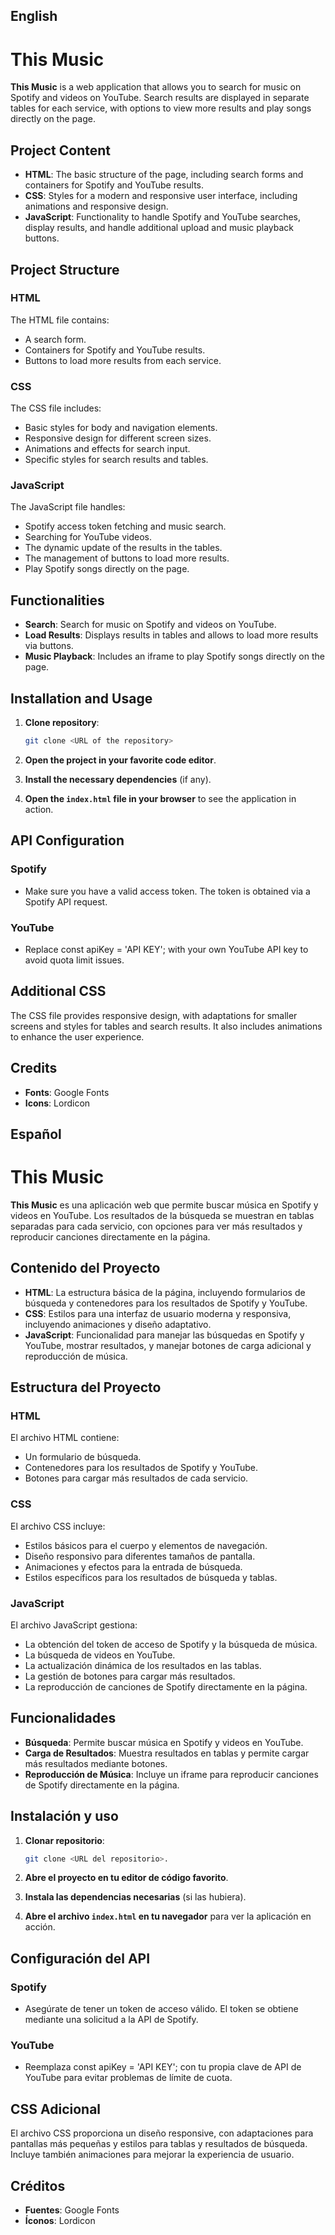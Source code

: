 ## English

# This Music

**This Music** is a web application that allows you to search for music on Spotify and videos on YouTube. Search results are displayed in separate tables for each service, with options to view more results and play songs directly on the page.

## Project Content

- **HTML**: The basic structure of the page, including search forms and containers for Spotify and YouTube results.
- **CSS**: Styles for a modern and responsive user interface, including animations and responsive design.
- **JavaScript**: Functionality to handle Spotify and YouTube searches, display results, and handle additional upload and music playback buttons.

## Project Structure

### HTML

The HTML file contains:
- A search form.
- Containers for Spotify and YouTube results.
- Buttons to load more results from each service.

### CSS

The CSS file includes:
- Basic styles for body and navigation elements.
- Responsive design for different screen sizes.
- Animations and effects for search input.
- Specific styles for search results and tables.

### JavaScript

The JavaScript file handles:
- Spotify access token fetching and music search.
- Searching for YouTube videos.
- The dynamic update of the results in the tables.
- The management of buttons to load more results.
- Play Spotify songs directly on the page.

## Functionalities

- **Search**: Search for music on Spotify and videos on YouTube.
- **Load Results**: Displays results in tables and allows to load more results via buttons.
- **Music Playback**: Includes an iframe to play Spotify songs directly on the page.

## Installation and Usage

1. **Clone repository**:
   ```bash
   git clone <URL of the repository>
   ```

2. **Open the project in your favorite code editor**.

3. **Install the necessary dependencies** (if any).

4. **Open the `index.html` file in your browser** to see the application in action.

## API Configuration

### Spotify
- Make sure you have a valid access token. The token is obtained via a Spotify API request.

### YouTube
- Replace const apiKey = 'API KEY'; with your own YouTube API key to avoid quota limit issues.

## Additional CSS

The CSS file provides responsive design, with adaptations for smaller screens and styles for tables and search results. It also includes animations to enhance the user experience.

## Credits

- **Fonts**: Google Fonts
- **Icons**: Lordicon

## Español

# This Music

**This Music** es una aplicación web que permite buscar música en Spotify y videos en YouTube. Los resultados de la búsqueda se muestran en tablas separadas para cada servicio, con opciones para ver más resultados y reproducir canciones directamente en la página.

## Contenido del Proyecto

- **HTML**: La estructura básica de la página, incluyendo formularios de búsqueda y contenedores para los resultados de Spotify y YouTube.
- **CSS**: Estilos para una interfaz de usuario moderna y responsiva, incluyendo animaciones y diseño adaptativo.
- **JavaScript**: Funcionalidad para manejar las búsquedas en Spotify y YouTube, mostrar resultados, y manejar botones de carga adicional y reproducción de música.

## Estructura del Proyecto

### HTML

El archivo HTML contiene:
- Un formulario de búsqueda.
- Contenedores para los resultados de Spotify y YouTube.
- Botones para cargar más resultados de cada servicio.

### CSS

El archivo CSS incluye:
- Estilos básicos para el cuerpo y elementos de navegación.
- Diseño responsivo para diferentes tamaños de pantalla.
- Animaciones y efectos para la entrada de búsqueda.
- Estilos específicos para los resultados de búsqueda y tablas.

### JavaScript

El archivo JavaScript gestiona:
- La obtención del token de acceso de Spotify y la búsqueda de música.
- La búsqueda de videos en YouTube.
- La actualización dinámica de los resultados en las tablas.
- La gestión de botones para cargar más resultados.
- La reproducción de canciones de Spotify directamente en la página.

## Funcionalidades

- **Búsqueda**: Permite buscar música en Spotify y videos en YouTube.
- **Carga de Resultados**: Muestra resultados en tablas y permite cargar más resultados mediante botones.
- **Reproducción de Música**: Incluye un iframe para reproducir canciones de Spotify directamente en la página.

## Instalación y uso

1. **Clonar repositorio**:
   ```bash
   git clone <URL del repositorio>.
   ```

2. **Abre el proyecto en tu editor de código favorito**.

3. **Instala las dependencias necesarias** (si las hubiera).

4. **Abre el archivo `index.html` en tu navegador** para ver la aplicación en acción.

## Configuración del API

### Spotify
- Asegúrate de tener un token de acceso válido. El token se obtiene mediante una solicitud a la API de Spotify.

### YouTube
- Reemplaza const apiKey = 'API KEY'; con tu propia clave de API de YouTube para evitar problemas de límite de cuota.

## CSS Adicional

El archivo CSS proporciona un diseño responsive, con adaptaciones para pantallas más pequeñas y estilos para tablas y resultados de búsqueda. Incluye también animaciones para mejorar la experiencia de usuario.

## Créditos

- **Fuentes**: Google Fonts
- **Íconos**: Lordicon